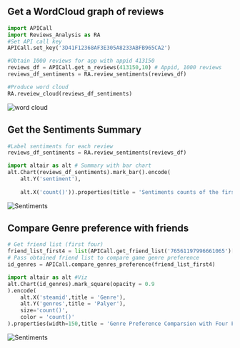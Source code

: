 ## Get a WordCloud graph of reviews 

```python
import APICall
import Reviews_Analysis as RA
#Set API call key 
APICall.set_key('3D41F12368AF3E305A8233ABFB965CA2')

#Obtain 1000 reviews for app with appid 413150
reviews_df = APICall.get_n_reviews(413150,10) # Appid, 1000 reviews
reviews_df_sentiments = RA.review_sentiments(reviews_df)

#Produce word cloud 
RA.reveiew_cloud(reviews_df_sentiments)
```

![word cloud](https://github.com/Sven-XinYuDong/SteamSMART/blob/main/Project%20Planning/Presentation/Cloud.png)





## Get the Sentiments Summary 

```python
#Label sentiments for each review 
reviews_df_sentiments = RA.review_sentiments(reviews_df)

import altair as alt # Summary with bar chart  
alt.Chart(reviews_df_sentiments).mark_bar().encode(
    alt.Y('sentiment'),
    
    alt.X('count()')).properties(title = 'Sentiments counts of the first 1000 review for Stardew Valley')


```

![Sentiments](https://github.com/Sven-XinYuDong/SteamSMART/blob/main/Project%20Planning/Presentation/Sentiments.png)

## Compare Genre preference with friends 

```python
# Get friend list (first four)
friend_list_first4 = list(APICall.get_friend_list('76561197996661065')['steamid'])[0:4]
# Pass obtained friend list to compare game genre preference 
id_genres = APICall.compare_genres_preference(friend_list_first4)

import altair as alt #Viz
alt.Chart(id_genres).mark_square(opacity = 0.9
).encode(
    alt.X('steamid',title = 'Genre'),
    alt.Y('genres',title = 'Palyer'),
    size='count()',
    color = 'count()'
).properties(width=150,title = 'Genre Preference Comparsion with Four Friends',height = 300)
```

![Sentiments](https://github.com/Sven-XinYuDong/SteamSMART/blob/main/Project%20Planning/Presentation/Genre%20Preference.png)

